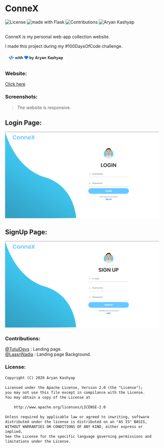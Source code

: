 # ConneX

![License](https://img.shields.io/badge/License-Apache-brightgreen)
<img src="https://img.shields.io/badge/Made%20with-Flask-blue.svg" alt="made with Flask">
<img src="https://img.shields.io/badge/Contributors-02-blue" alt="Contributions">
<img src="https://img.shields.io/badge/Creator-Aryan%20Kashyap-blueviolet" alt="Aryan Kashyap">

<br>
ConneX is my personal web-app collection website.

I made this project during my #100DaysOfCode challenge.

![dev](/screenshots/made.png)

<h3>Website:</h3>
<a href="bit.ly/connexweb">Click here</a>

<h3>Screenshots:</h3>

> The website is responsive.

<h2>Login Page:</h2>

![login](/screenshots/login.png)

<h2>SignUp Page:</h2>

![signup](/screenshots/signup.png)

<h3>Contributions:</h3>

<a href="https://github.com/TutulDevs">@TutulDevs</a> : Landing page. <br>
<a href="https://github.com/LaasriNadia">@LaasriNadia</a> : Landing page Background.

<h3>License:</h3>

```
Copyright (C) 2020 Aryan Kashyap

Licensed under the Apache License, Version 2.0 (the "License");
you may not use this file except in compilance with the License.
You may obtain a copy of the License at

	http://www.apache.org/licenses/LICENSE-2.0

Unless required by applicable law or agreed to inwriting, software
distributed under the license is distributed on an "AS IS" BASIS,
WITHOUT WARRANTIES OR CONDITIONS OF ANY KIND, either express or implied.
See the License for the specific language governing permissions and
limitations under the License.
```
